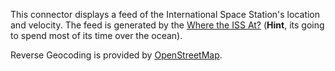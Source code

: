This connector displays a feed of the International Space Station's location and velocity. The feed is generated by the [Where the ISS At?](https://wheretheiss.at) (**Hint**, its going to spend most of its time over the ocean).

Reverse Geocoding is provided by [OpenStreetMap](https://nominatim.openstreetmap.org/ui/search.html).